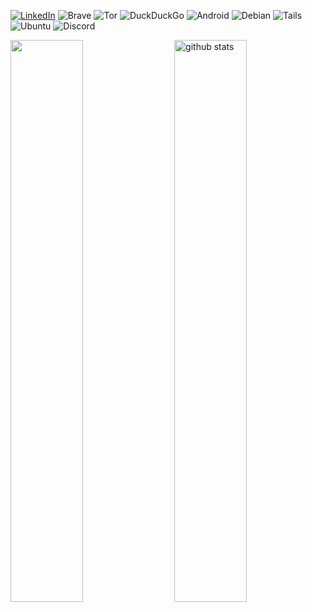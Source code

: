 <a href="https://www.linkedin.com/in/florian-carvalho-b24a9b197/">![LinkedIn](https://img.shields.io/badge/LinkedIn-0077B5?style=for-the-badge&logo=linkedin&logoColor=white)</a> ![Brave](https://img.shields.io/badge/Brave-FB542B?style=for-the-badge&logo=Brave&logoColor=white) ![Tor](https://img.shields.io/badge/Tor-7D4698?style=for-the-badge&logo=Tor-Browser&logoColor=white) ![DuckDuckGo](https://img.shields.io/badge/DuckDuckGo-DE5833?style=for-the-badge&logo=DuckDuckGo&logoColor=white) ![Android](https://img.shields.io/badge/Android-3DDC84?style=for-the-badge&logo=android&logoColor=white) ![Debian](https://img.shields.io/badge/Debian-D70A53?style=for-the-badge&logo=debian&logoColor=white) ![Tails](https://img.shields.io/badge/Tails%20-56347C?&style=for-the-badge&logo=tails&logoColor=white) ![Ubuntu](https://img.shields.io/badge/Ubuntu-E95420?style=for-the-badge&logo=ubuntu&logoColor=white) ![Discord](https://img.shields.io/badge/%3CServer%3E-%237289DA.svg?style=for-the-badge&logo=discord&logoColor=white)



<a>
  <img src="https://github-readme-stats.vercel.app/api?username=chozeur&show_icons=true&theme=gotham" alt="github stats" width="48%" align="right"/>
</a>
<a>
  <img src="https://github-readme-streak-stats.herokuapp.com/?user=chozeur&theme=dark" width="48%"/>
</a>



